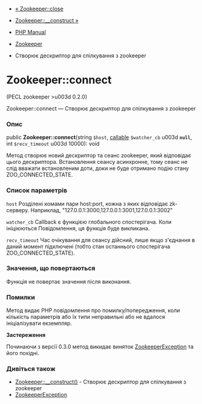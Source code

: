 - [« Zookeeper::close](zookeeper.close.md)
- [Zookeeper::\_\_construct »](zookeeper.construct.md)

- [PHP Manual](index.md)
- [Zookeeper](class.zookeeper.md)
- Створює дескриптор для спілкування з zookeeper

# Zookeeper::connect

(PECL zookeeper \>u003d 0.2.0)

Zookeeper::connect — Створює дескриптор для спілкування з zookeeper

### Опис

public **Zookeeper::connect**(string `$host`,
[callable](language.types.callable.md) `$watcher_cb` u003d **`null`**, int
`$recv_timeout` u003d 10000): void

Метод створює новий дескриптор та сеанс zookeeper, який відповідає
цього дескриптора. Встановлення сеансу асинхронне, тому сеанс не
слід вважати встановленим доти, доки не буде отримано подію
стану ZOO_CONNECTED_STATE.

### Список параметрів

`host`
Розділені комами пари host:port, кожна з яких відповідає
zk-серверу. Наприклад, "127.0.0.1:3000,127.0.0.1:3001,127.0.0.1:3002"

`watcher_cb`
Callback є функцією глобального спостерігача. Коли ініціюються
Повідомлення, ця функція буде викликана.

`recv_timeout`
Час очікування для сеансу дійсний, лише якщо з'єднання в даний
момент підключені (тобто стан останнього спостерігача
ZOO_CONNECTED_STATE).

### Значення, що повертаються

Функція не повертає значення після виконання.

### Помилки

Метод видає PHP повідомлення про помилку/попередження, коли кількість
параметрів або їх типи неправильні або не вдалося ініціалізувати
екземпляр.

**Застереження**

Починаючи з версії 0.3.0 метод викидає виняток
[ZookeeperException](class.zookeeperexception.md) та його похідні.

### Дивіться також

- [Zookeeper::\_\_construct()](zookeeper.construct.md) - Створює
дескриптор для спілкування з zookeeper
- [ZookeeperException](class.zookeeperexception.md)
